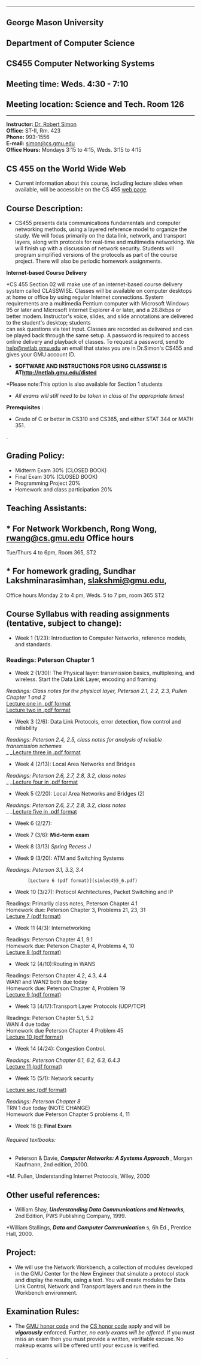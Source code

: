 * * *

##  George Mason University

##  Department of Computer Science

##  CS455 Computer Networking Systems

##  Meeting time: Weds. 4:30 - 7:10

##  Meeting location: Science and Tech. Room 126

* * *

**Instructor:**[ Dr. Robert Simon](http://www.cs.gmu.edu/faculty/simon.html)  
**Office:** ST-II, Rm. 423  
**Phone:** 993-1556  
**E-mail:** simon@cs.gmu.edu  
**Office Hours:** Mondays 3:15 to 4:15, Weds. 3:15 to 4:15

##  CS 455 on the World Wide Web

  * Current information about this course, including lecture slides when available, will be accessible on the CS 455 [web page](http://www.cs.gmu.edu/~simon/cs455-simon.html).

##  Course Description:

  * CS455 presents data communications fundamentals and computer networking methods, using a layered reference model to organize the study. We will focus primarily on the data link, network, and transport layers, along with protocols for real-time and multimedia networking. We will finish up with a discussion of network security. Students will program simplified versions of the protocols as part of the course project. There will also be periodic homework assignments. 

**Internet-based Course Delivery**

*CS 455 Section 02 will make use of an internet-based course delivery system called CLASSWISE. Classes will be available on computer desktops at home or office by using regular Internet connections. System requirements are a multimedia Pentium computer with Microsoft Windows 95 or later and Microsoft Internet Explorer 4 or later, and a 28.8kbps or better modem. Instructor's voice, slides, and slide annotations are delivered to the student's desktop; students   
can ask questions via text input. Classes are recorded as delivered and can be
played back through the same setup. A password is required to access online
delivery and playback of classes. To request a password, send to
help@netlab.gmu.edu an email that states you are in Dr.Simon's CS455 and gives
your GMU account ID.

* **SOFTWARE AND INSTRUCTIONS FOR USING CLASSWISE IS AT<http://netlab.gmu.edu/disted>**

*Please note:This option is also available for Section 1 students

* _All exams will still need to_ _be taken in class at the appropriate times!_

**Prerequisites** :

  * Grade of C or better in CS310 and CS365, and either STAT 344 or MATH 351.

.

##  Grading Policy:

  * Midterm Exam 30% (CLOSED BOOK)
  * Final Exam 30% (CLOSED BOOK)
  * Programming Project 20%
  * Homework and class participation 20%

##  Teaching Assistants:

##  * For Network Workbench, Rong Wong, rwang@cs.gmu.edu Office hours
Tue/Thurs 4 to 6pm, Room 365, ST2

##  * For homework grading, Sundhar Lakshminarasimhan, slakshmi@gmu.edu,
Office hours Monday 2 to 4 pm, Weds. 5 to 7 pm, room 365 ST2

##  Course Syllabus with reading assignments (tentative, subject to change):

  * Week 1 (1/23): Introduction to Computer Networks, reference models, and standards.

###   Readings: Peterson Chapter 1

  * Week 2 (1/30): The Physical layer: transmission basics, multiplexing, and wireless. Start the Data Link Layer, encoding and framing:
  
_Readings: Class notes for the physical layer, Peterson 2.1, 2.2, 2.3, Pullen
Chapter 1 and 2_  
[Lecture one in .pdf format](simlec455_1.PDF)  
[Lecture two in .pdf format](sim455_2.pdf)

  * Week 3 (2/6): Data Link Protocols, error detection, flow control and reliability
  
_Readings: Peterson 2.4, 2.5, class notes for analysis of reliable
transmission schemes_  
_     _[Lecture three in .pdf format](simlec455_3.pdf)

  * Week 4 (2/13): Local Area Networks and Bridges
  
_Readings: Peterson 2.6, 2.7, 2.8, 3.2, class notes_  
_    [ ](simlec455_4.pdf)_[Lecture four in .pdf format](simlec455_4.pdf)

  * Week 5 (2/20): Local Area Networks and Bridges (2)
  
_Readings: Peterson 2.6, 2.7, 2.8, 3.2, class notes_  
_      _[Lecture five in .pdf format](simlec455_5.pdf)

  * Week 6 (2/27):

  * Week 7 (3/6):  **Mid-term exam**

  * Week 8 (3/13) _Spring Recess  J_

  * Week 9 (3/20): ATM and Switching Systems
  
_Readings: Peterson 3.1, 3.3, 3.4_

            [Lecture 6 (pdf format)](simlec455_6.pdf)

  * Week 10 (3/27):  Protocol Architectures, Packet Switching and IP
  
Readings: Primarily class notes, Peterson Chapter 4.1  
Homework due:  Peterson Chapter 3, Problems 21, 23, 31  
[Lecture 7 (pdf format)](simlec455_7.PDF)



  * Week 11 (4/3): Internetworking

Readings: Peterson Chapter 4.1, 9.1  
Homework due:  Peterson Chapter 4, Problems 4, 10  
[Lecture 8 (pdf format)](simlec455_8.pdf)

  * Week 12 (4/10):Routing in WANS
  
Readings: Peterson Chapter 4.2, 4.3, 4.4  
WAN1 and WAN2 both due today  
Homework due:  Peterson Chapter 4, Problem 19  
[Lecture 9 (pdf format)](simlec455_9.pdf)

  * Week 13 (4/17):Transport Layer Protocols (UDP/TCP)

Readings: Peterson Chapter 5.1, 5.2  
WAN 4 due today  
Homework due Peterson Chapter 4 Problem 45  
[Lecture 10 (pdf format)](simlec455_10.pdf)

  * Week 14 (4/24):  Congestion Control.
  
_Readings: Peterson Chapter 6.1, 6.2, 6.3, 6.4.3_  
[Lecture 11 (pdf format)](simlec455_11.pdf)

  * Week 15 (5/1): Network security
  
[Lecture sec (pdf format)](simlec455_sec.pdf)

  
_Readings: Peterson Chapter 8_  
TRN 1 due today (NOTE CHANGE)  
Homework due Peterson Chapter 5  problems 4, 11

  * Week 16 ():  **Final Exam**  

######  Required textbooks:

  * Peterson & Davie, **_Computer Networks: A Systems Approach_** , Morgan Kaufmann, 2nd edition, 2000.

*M. Pullen, Understanding Internet Protocols, Wiley, 2000

##  Other useful references:

  * William Shay,   **_Understanding Data Communications and Networks,_** 2nd Edition, PWS Publishing Company, 1999.

*William Stallings, **_Data and Computer Communication_** s, 6h Ed., Prentice Hall, 2000.

##  Project:

  * We will use the Network Workbench, a collection of modules developed in the GMU Center for the New Engineer that simulate a protocol stack and display the results, using a text. You will create modules for Data Link Control, Network and Transport layers and run them in the Workbench environment. 

##  Examination Rules:

  * The [GMU honor code](http://www.gmu.edu/catalog/acadpol6.html) and the [CS honor code](http://cs.gmu.edu/honor-code.html) apply and will be **_vigorously_** enforced.   Further, _no early exams will be offered_.    If you must miss an exam then you must provide a written, verifiable excuse. No makeup exams will be offered until your excuse is verified.
  
.


